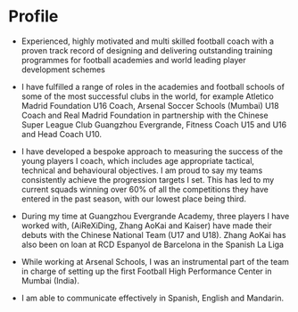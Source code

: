 # Profile

- Experienced, highly motivated and multi skilled football coach with a proven track record of designing and delivering outstanding training programmes for football academies and world leading player development schemes

- I have fulfilled a range of roles in the academies and football schools of some of the most successful clubs in the world, for example Atletico Madrid Foundation U16 Coach, Arsenal Soccer Schools (Mumbai) U18 Coach and Real Madrid Foundation in partnership with the Chinese Super League Club Guangzhou Evergrande, Fitness Coach U15 and U16 and Head Coach U10.

- I have developed a bespoke approach to measuring the success of the young players I coach, which includes age appropriate tactical, technical and behavioural objectives. I am proud to say my teams consistently achieve the progression targets I set. This has led to my current squads winning over 60% of all the competitions they have entered in the past season, with our lowest place being third.

- During my time at Guangzhou Evergrande Academy, three players I have worked with, (AiReXiDing, Zhang AoKai and Kaiser) have made their debuts with the Chinese National Team (U17 and U18). Zhang AoKai has also been on loan at RCD Espanyol de Barcelona in the Spanish La Liga

- While working at Arsenal Schools, I was an instrumental part of the team in charge of setting up the first Football High Performance Center in Mumbai (India).

- I am able to communicate effectively in Spanish, English and Mandarin.